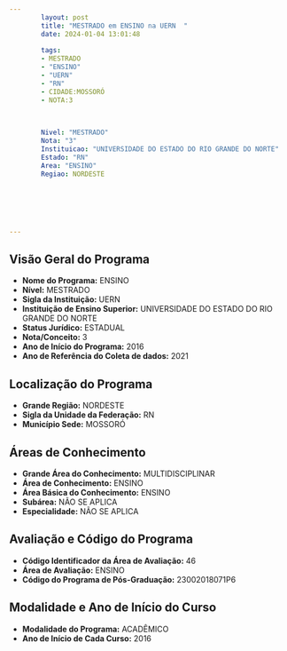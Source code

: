 ```yaml
---
        layout: post
        title: "MESTRADO em ENSINO na UERN  "
        date: 2024-01-04 13:01:48
     
        tags:
        - MESTRADO
        - "ENSINO"
        - "UERN"
        - "RN"
        - CIDADE:MOSSORÓ
        - NOTA:3
        
       

        Nivel: "MESTRADO"
        Nota: "3"
        Instituicao: "UNIVERSIDADE DO ESTADO DO RIO GRANDE DO NORTE"
        Estado: "RN"
        Area: "ENSINO"
        Regiao: NORDESTE
        
        
        
        
        
        
---
```

## Visão Geral do Programa
- **Nome do Programa:** ENSINO
- **Nível:** MESTRADO
- **Sigla da Instituição:** UERN
- **Instituição de Ensino Superior:** UNIVERSIDADE DO ESTADO DO RIO GRANDE DO NORTE
- **Status Jurídico:** ESTADUAL
- **Nota/Conceito:** 3
- **Ano de Início do Programa:** 2016
- **Ano de Referência do Coleta de dados:** 2021

## Localização do Programa
- **Grande Região:** NORDESTE
- **Sigla da Unidade da Federação:** RN
- **Município Sede:** MOSSORÓ

## Áreas de Conhecimento
- **Grande Área do Conhecimento:** MULTIDISCIPLINAR
- **Área de Conhecimento:** ENSINO
- **Área Básica do Conhecimento:** ENSINO
- **Subárea:** NÃO SE APLICA
- **Especialidade:** NÃO SE APLICA

## Avaliação e Código do Programa
- **Código Identificador da Área de Avaliação:** 46
- **Área de Avaliação:** ENSINO
- **Código do Programa de Pós-Graduação:** 23002018071P6


## Modalidade e Ano de Início do Curso
- **Modalidade do Programa:** ACADÊMICO
- **Ano de Início de Cada Curso:** 2016

